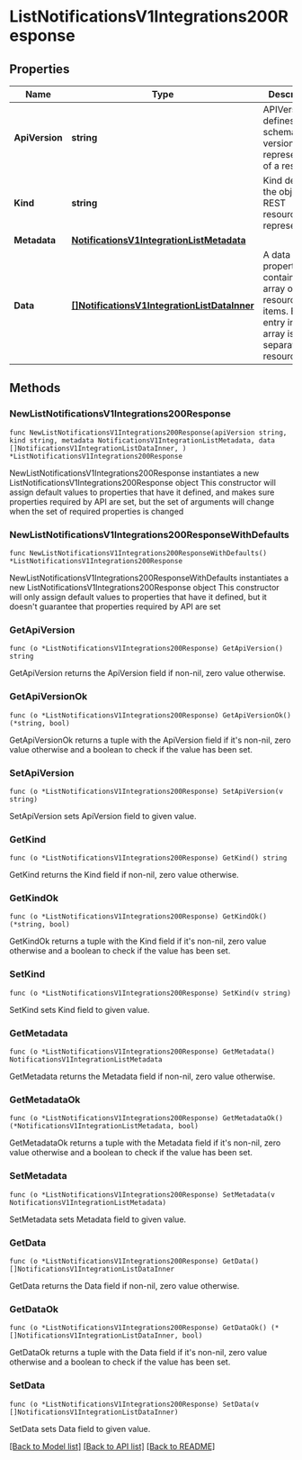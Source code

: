 # ListNotificationsV1Integrations200Response

## Properties

Name | Type | Description | Notes
------------ | ------------- | ------------- | -------------
**ApiVersion** | **string** | APIVersion defines the schema version of this representation of a resource. | [readonly] 
**Kind** | **string** | Kind defines the object this REST resource represents. | [readonly] 
**Metadata** | [**NotificationsV1IntegrationListMetadata**](NotificationsV1IntegrationListMetadata.md) |  | 
**Data** | [**[]NotificationsV1IntegrationListDataInner**](NotificationsV1IntegrationListDataInner.md) | A data property that contains an array of resource items. Each entry in the array is a separate resource. | 

## Methods

### NewListNotificationsV1Integrations200Response

`func NewListNotificationsV1Integrations200Response(apiVersion string, kind string, metadata NotificationsV1IntegrationListMetadata, data []NotificationsV1IntegrationListDataInner, ) *ListNotificationsV1Integrations200Response`

NewListNotificationsV1Integrations200Response instantiates a new ListNotificationsV1Integrations200Response object
This constructor will assign default values to properties that have it defined,
and makes sure properties required by API are set, but the set of arguments
will change when the set of required properties is changed

### NewListNotificationsV1Integrations200ResponseWithDefaults

`func NewListNotificationsV1Integrations200ResponseWithDefaults() *ListNotificationsV1Integrations200Response`

NewListNotificationsV1Integrations200ResponseWithDefaults instantiates a new ListNotificationsV1Integrations200Response object
This constructor will only assign default values to properties that have it defined,
but it doesn't guarantee that properties required by API are set

### GetApiVersion

`func (o *ListNotificationsV1Integrations200Response) GetApiVersion() string`

GetApiVersion returns the ApiVersion field if non-nil, zero value otherwise.

### GetApiVersionOk

`func (o *ListNotificationsV1Integrations200Response) GetApiVersionOk() (*string, bool)`

GetApiVersionOk returns a tuple with the ApiVersion field if it's non-nil, zero value otherwise
and a boolean to check if the value has been set.

### SetApiVersion

`func (o *ListNotificationsV1Integrations200Response) SetApiVersion(v string)`

SetApiVersion sets ApiVersion field to given value.


### GetKind

`func (o *ListNotificationsV1Integrations200Response) GetKind() string`

GetKind returns the Kind field if non-nil, zero value otherwise.

### GetKindOk

`func (o *ListNotificationsV1Integrations200Response) GetKindOk() (*string, bool)`

GetKindOk returns a tuple with the Kind field if it's non-nil, zero value otherwise
and a boolean to check if the value has been set.

### SetKind

`func (o *ListNotificationsV1Integrations200Response) SetKind(v string)`

SetKind sets Kind field to given value.


### GetMetadata

`func (o *ListNotificationsV1Integrations200Response) GetMetadata() NotificationsV1IntegrationListMetadata`

GetMetadata returns the Metadata field if non-nil, zero value otherwise.

### GetMetadataOk

`func (o *ListNotificationsV1Integrations200Response) GetMetadataOk() (*NotificationsV1IntegrationListMetadata, bool)`

GetMetadataOk returns a tuple with the Metadata field if it's non-nil, zero value otherwise
and a boolean to check if the value has been set.

### SetMetadata

`func (o *ListNotificationsV1Integrations200Response) SetMetadata(v NotificationsV1IntegrationListMetadata)`

SetMetadata sets Metadata field to given value.


### GetData

`func (o *ListNotificationsV1Integrations200Response) GetData() []NotificationsV1IntegrationListDataInner`

GetData returns the Data field if non-nil, zero value otherwise.

### GetDataOk

`func (o *ListNotificationsV1Integrations200Response) GetDataOk() (*[]NotificationsV1IntegrationListDataInner, bool)`

GetDataOk returns a tuple with the Data field if it's non-nil, zero value otherwise
and a boolean to check if the value has been set.

### SetData

`func (o *ListNotificationsV1Integrations200Response) SetData(v []NotificationsV1IntegrationListDataInner)`

SetData sets Data field to given value.



[[Back to Model list]](../README.md#documentation-for-models) [[Back to API list]](../README.md#documentation-for-api-endpoints) [[Back to README]](../README.md)



